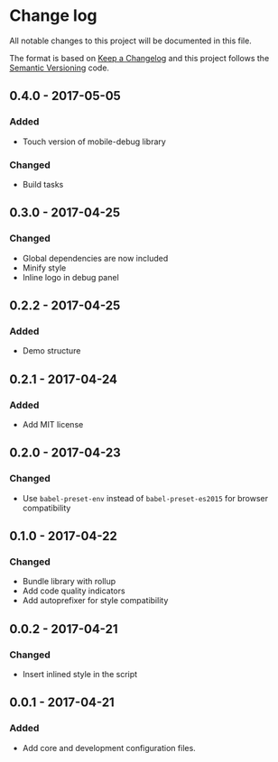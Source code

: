 # Change log
All notable changes to this project will be documented in this file.

The format is based on [Keep a Changelog](http://keepachangelog.com) and this project follows the [Semantic Versioning](http://semver.org) code.

## 0.4.0 - 2017-05-05
### Added
- Touch version of mobile-debug library

### Changed
- Build tasks

## 0.3.0 - 2017-04-25
### Changed
- Global dependencies are now included
- Minify style
- Inline logo in debug panel

## 0.2.2 - 2017-04-25
### Added
- Demo structure

## 0.2.1 - 2017-04-24
### Added
- Add MIT license

## 0.2.0 - 2017-04-23
### Changed
- Use `babel-preset-env` instead of `babel-preset-es2015` for browser compatibility

## 0.1.0 - 2017-04-22
### Changed
- Bundle library with rollup
- Add code quality indicators
- Add autoprefixer for style compatibility

## 0.0.2 - 2017-04-21
### Changed
- Insert inlined style in the script

## 0.0.1 - 2017-04-21
### Added
- Add core and development configuration files.
